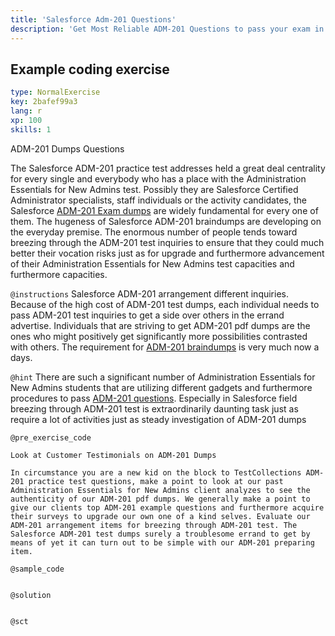 ```yaml
---
title: 'Salesforce Adm-201 Questions'
description: 'Get Most Reliable ADM-201 Questions to pass your exam in first attempt.'
---
```


## Example coding exercise

```yaml
type: NormalExercise
key: 2bafef99a3
lang: r
xp: 100
skills: 1
```

ADM-201 Dumps Questions 

The Salesforce ADM-201 practice test addresses held a great deal centrality for every single and everybody who has a place with the Administration Essentials for New Admins test. Possibly they are Salesforce Certified Administrator specialists, staff individuals or the activity candidates, the Salesforce [ADM-201 Exam dumps](https://www.certsengine.com/ADM-201-practice-questions.html) are widely fundamental for every one of them. The hugeness of Salesforce ADM-201 braindumps are developing on the everyday premise. The enormous number of people tends toward breezing through the ADM-201 test inquiries to ensure that they could much better their vocation risks just as for upgrade and furthermore advancement of their Administration Essentials for New Admins test capacities and furthermore capacities.

`@instructions`
Salesforce ADM-201 arrangement different inquiries. Because of the high cost of ADM-201 test dumps, each individual needs to pass ADM-201 test inquiries to get a side over others in the errand advertise. Individuals that are striving to get ADM-201 pdf dumps are the ones who might positively get significantly more possibilities contrasted with others. The requirement for [ADM-201 braindumps](https://www.certsengine.com/ADM-201-practice-questions.html) is very much now a days.

`@hint`
There are such a significant number of Administration Essentials for New Admins students that are utilizing different gadgets and furthermore procedures to pass [ADM-201 questions](https://www.certsengine.com/ADM-201-practice-questions.html). Especially in Salesforce field breezing through ADM-201 test is extraordinarily daunting task just as require a lot of activities just as steady investigation of ADM-201 dumps

`@pre_exercise_code`
```{r}
Look at Customer Testimonials on ADM-201 Dumps 

In circumstance you are a new kid on the block to TestCollections ADM-201 practice test questions, make a point to look at our past Administration Essentials for New Admins client analyzes to see the authenticity of our ADM-201 pdf dumps. We generally make a point to give our clients top ADM-201 example questions and furthermore acquire their surveys to upgrade our own one of a kind selves. Evaluate our ADM-201 arrangement items for breezing through ADM-201 test. The Salesforce ADM-201 test dumps surely a troublesome errand to get by means of yet it can turn out to be simple with our ADM-201 preparing item.
```

`@sample_code`
```{r}

```

`@solution`
```{r}

```

`@sct`
```{r}

```

